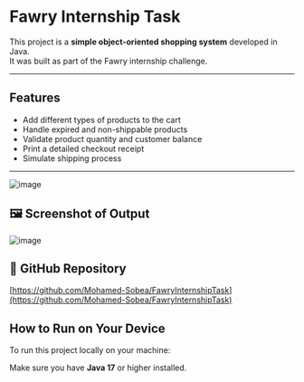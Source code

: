 #  Fawry Internship Task

This project is a **simple object-oriented shopping system** developed in Java.  
It was built as part of the Fawry internship challenge.

---

##  Features

- Add different types of products to the cart
- Handle expired and non-shippable products
- Validate product quantity and customer balance
- Print a detailed checkout receipt
- Simulate shipping process

---


![image](https://github.com/user-attachments/assets/e70662ca-ad8f-463f-b15d-976d26712f6d)




## 🖼️ Screenshot of Output

![image](https://github.com/user-attachments/assets/61fbcff2-85b5-471a-bb91-83718ebcb565)

## 🔗 GitHub Repository

[https://github.com/Mohamed-Sobea/FawryInternshipTask](https://github.com/Mohamed-Sobea/FawryInternshipTask)

##  How to Run on Your Device

To run this project locally on your machine:

Make sure you have **Java 17** or higher installed.



